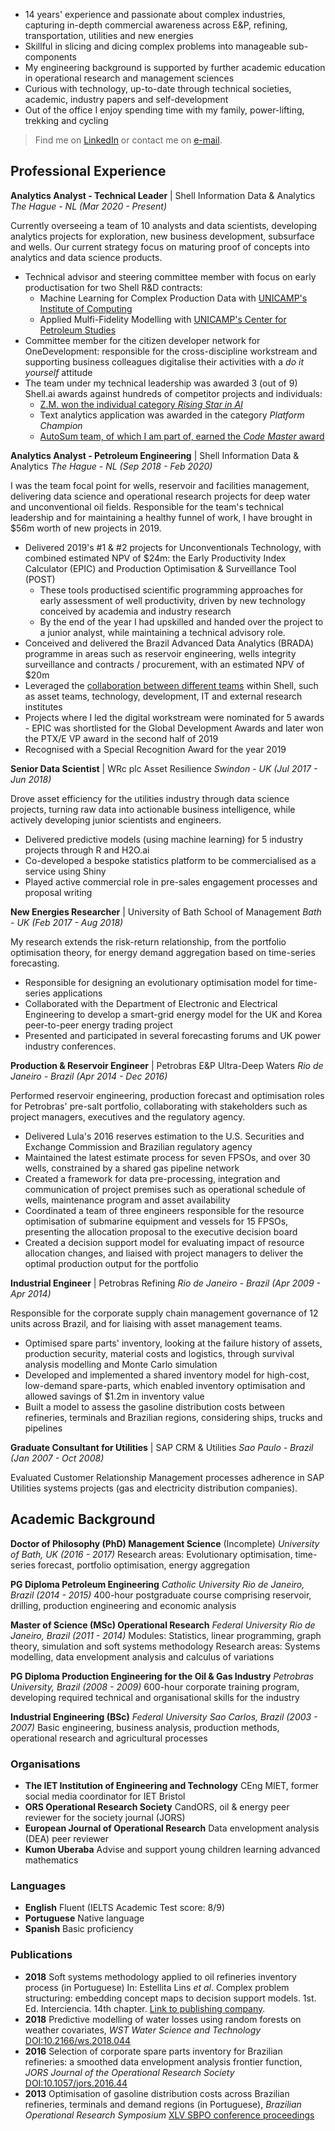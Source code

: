 - 14 years' experience and passionate about complex industries, capturing in-depth commercial awareness across E&P, refining, transportation, utilities and new energies
- Skillful in slicing and dicing complex problems into manageable sub-components
- My engineering background is supported by further academic education in operational research and management sciences
- Curious with technology, up-to-date through technical societies, academic, industry papers and self-development
- Out of the office I enjoy spending time with my family, power-lifting, trekking and cycling

> Find me on [LinkedIn](https://www.linkedin.com/in/efs-alvarenga/) or contact me on [e-mail](estevao.alvarenga@gmail.com).


## Professional Experience

__Analytics Analyst - Technical Leader__ | Shell Information Data & Analytics
_The Hague - NL (Mar 2020 - Present)_

Currently overseeing a team of 10 analysts and data scientists, developing analytics projects for exploration, new business development, subsurface and wells.
Our current strategy focus on maturing proof of concepts into analytics and data science products.
- Technical advisor and steering committee member with focus on early productisation for two Shell R&D contracts:
  - Machine Learning for Complex Production Data with [UNICAMP's Institute of Computing](https://ic.unicamp.br/en/)
  - Applied Mulfi-Fidelity Modelling with [UNICAMP's Center for Petroleum Studies](http://www.cepetro.unicamp.br/english/history_CEPETRO.html)
- Committee member for the citizen developer network for OneDevelopment: responsible for the cross-discipline workstream and supporting business colleagues digitalise their activities with a _do it yourself_ attitude
- The team under my technical leadership was awarded 3 (out of 9) Shell.ai awards against hundreds of competitor projects and individuals:
  - [Z.M. won the individual category _Rising Star in AI_](https://www.linkedin.com/posts/yurisebregts_to-transition-to-a-low-carbon-energy-future-activity-6722916788344111104-0edp/)
  - Text analytics application was awarded in the category _Platform Champion_
  - [AutoSum team, of which I am part of, earned the _Code Master_ award](https://www.linkedin.com/posts/alisa-cl-choong-73915489_improving-business-decisions-and-accelerating-activity-6724646702415921152-QhA0/)


__Analytics Analyst - Petroleum Engineering__ | Shell Information Data & Analytics
_The Hague - NL (Sep 2018 - Feb 2020)_

I was the team focal point for wells, reservoir and facilities management, delivering data science and operational research projects for deep water and unconventional oil fields.
Responsible for the team's technical leadership and for maintaining a healthy funnel of work, I have brought in $56m worth of new projects in 2019.
- Delivered 2019's #1 & #2 projects for Unconventionals Technology, with combined estimated NPV of $24m: the Early Productivity Index Calculator (EPIC) and Production Optimisation & Surveillance Tool (POST)
  - These tools productised scientific programming approaches for early assessment of well productivity, driven by new technology conceived by academia and industry research
  - By the end of the year I had upskilled and handed over the project to a junior analyst, while maintaining a technical advisory role.
- Conceived and delivered the Brazil Advanced Data Analytics (BRADA) programme in areas such as reservoir engineering, wells integrity surveillance and contracts / procurement, with an estimated NPV of $20m
- Leveraged the [collaboration between different teams](https://headlinesuk.foleon.com/shell-ai/shellai2019report/upstream-analytics/) within Shell, such as asset teams, technology, development, IT and external research institutes
- Projects where I led the digital workstream were nominated for 5 awards - EPIC was shortlisted for the Global Development Awards and later won the PTX/E VP award in the second half of 2019
- Recognised with a Special Recognition Award for the year 2019


__Senior Data Scientist__ | WRc plc Asset Resilience
_Swindon - UK  (Jul 2017 - Jun 2018)_

Drove asset efficiency for the utilities industry through data science projects, turning raw data into actionable business intelligence, while actively developing junior scientists and engineers.
- Delivered predictive models (using machine learning) for 5 industry projects through R and H2O.ai
- Co-developed a bespoke statistics platform to be commercialised as a service using Shiny
- Played active commercial role in pre-sales engagement processes and proposal writing


__New Energies Researcher__ | University of Bath School of Management
_Bath - UK (Feb 2017 - Aug 2018)_

My research extends the risk-return relationship, from the portfolio optimisation theory, for energy demand aggregation based on time-series forecasting.
- Responsible for designing an evolutionary optimisation model for time-series applications
- Collaborated with the Department of Electronic and Electrical Engineering to develop a smart-grid energy model for the UK and Korea peer-to-peer energy trading project
- Presented and participated in several forecasting forums and UK power industry conferences.


__Production & Reservoir Engineer__ | Petrobras E&P Ultra-Deep Waters
_Rio de Janeiro - Brazil (Apr 2014 - Dec 2016)_

Performed reservoir engineering, production forecast and optimisation roles for Petrobras' pre-salt portfolio, collaborating with stakeholders such as project managers, executives and the regulatory agency.
- Delivered Lula's 2016 reserves estimation to the U.S. Securities and Exchange Commission and Brazilian regulatory agency
- Maintained the latest estimate process for seven FPSOs, and over 30 wells, constrained by a shared gas pipeline network
- Created a framework for data pre-processing, integration and communication of project premises such as operational schedule of wells, maintenance program and asset availability
- Coordinated a team of three engineers responsible for the resource optimisation of submarine equipment and vessels for 15 FPSOs, presenting the allocation proposal to the executive decision board
- Created a decision support model for evaluating impact of resource allocation changes, and liaised with project managers to deliver the optimal production output for the portfolio


__Industrial Engineer__ | Petrobras Refining
_Rio de Janeiro - Brazil (Apr 2009 - Apr 2014)_

Responsible for the corporate supply chain management governance of 12 units across Brazil, and for liaising with asset management teams.
- Optimised spare parts' inventory, looking at the failure history of assets, production security, material costs and logistics, through survival analysis modelling and Monte Carlo simulation
- Developed and implemented a shared inventory model for high-cost, low-demand spare-parts, which enabled inventory optimisation and allowed savings of $1.2m in inventory value
- Built a model to assess the gasoline distribution costs between refineries, terminals and Brazilian regions, considering ships, trucks and pipelines


__Graduate Consultant for Utilities__ | SAP CRM & Utilities
_Sao Paulo - Brazil (Jan 2007 - Oct 2008)_

Evaluated Customer Relationship Management processes adherence in SAP Utilities systems projects (gas and electricity distribution companies).


## Academic Background
__Doctor of Philosophy (PhD) Management Science__ (Incomplete)
_University of Bath, UK (2016 - 2017)_
Research areas: Evolutionary optimisation, time-series forecast, portfolio optimisation, energy aggregation

__PG Diploma Petroleum Engineering__
_Catholic University Rio de Janeiro, Brazil (2014 - 2015)_
400-hour postgraduate course comprising reservoir, drilling, production engineering and economic analysis

__Master of Science (MSc) Operational Research__
_Federal University Rio de Janeiro, Brazil (2011 - 2014)_
Modules: Statistics, linear programming, graph theory, simulation and soft systems methodology
Research areas: Systems modelling, data envelopment analysis and calculus of variations

__PG Diploma Production Engineering for the Oil & Gas Industry__
_Petrobras University, Brazil (2008 - 2009)_
600-hour corporate training program, developing required technical and organisational skills for the industry

__Industrial Engineering (BSc)__
_Federal University Sao Carlos, Brazil (2003 - 2007)_
Basic engineering, business analysis, production methods, operational research and agricultural processes

### Organisations
- **The IET Institution of Engineering and Technology** CEng MIET, former social media coordinator for IET Bristol
- **ORS Operational Research Society** CandORS, oil & energy peer reviewer for the society journal (JORS)
- **European Journal of Operational Research** Data envelopment analysis (DEA) peer reviewer
- **Kumon Uberaba** Advise and support young children learning advanced mathematics


### Languages
- **English** Fluent (IELTS Academic Test score: 8/9)
- **Portuguese** Native language
- **Spanish** Basic proficiency

### Publications
- **2018** Soft systems methodology applied to oil refineries inventory process (in Portuguese) In: Estellita Lins *et al*. Complex problem structuring: embedding concept maps to decision support models. 1st. Ed. Interciencia. 14th chapter. [Link to publishing company](https://www.editorainterciencia.com.br/index.asp?pg=prodDetalhado.asp&idprod=484&token=).
- **2018** Predictive modelling of water losses using random forests on weather covariates, *WST Water Science and Technology* [DOI:10.2166/ws.2018.044](http://ws.iwaponline.com/content/early/2018/03/16/ws.2018.044)
- **2016** Selection of corporate spare parts inventory for Brazilian refineries: a smoothed data envelopment analysis frontier function, *JORS Journal of the Operational Research Society* [DOI:10.1057/jors.2016.44](https://www.tandfonline.com/doi/abs/10.1057/jors.2016.44?journalCode=tjor20)
- **2013** Optimisation of gasoline distribution costs across Brazilian refineries, terminals and demand regions (in Portuguese), *Brazilian Operational Research Symposium*  [XLV SBPO conference proceedings](http://www.din.uem.br/~ademir/sbpo/sbpo2013/pdf/arq0181.pdf)

